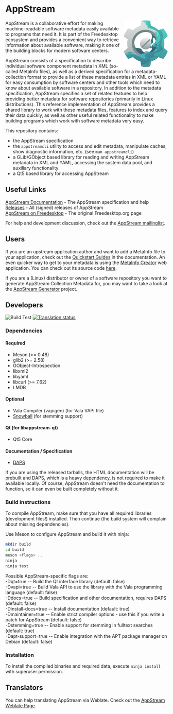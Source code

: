 AppStream
=========
<img align="right" src="docs/images/src/png/appstream-logo.png">

AppStream is a collaborative effort for making machine-readable software metadata easily available to programs that need it.
It is part of the Freedesktop ecosystem and provides a convenient way to retrieve information about available software,
making it one of the building blocks for modern software centers.

AppStream consists of a specification to describe individual software component metadata in XML (so-called MetaInfo files), as well as
a derived specification for a metadata-collection format to provide a list of these metadata entries in XML or YAML for easy
consumption by software centers and other tools which need to know about available software in a repository.
In addition to the metadata specification, AppStream specifies a set of related features to help providing better metadata for software
repositories (primarily in Linux distributions).
This reference implementation of AppStream provides a shared library to work with these metadata files, features to index and query their
data quickly, as well as other useful related functionality to make building programs which work with software metadata very easy.

This repository contains:
 * the AppStream specification
 * the `appstreamcli` utility to access and edit metadata, manipulate caches, show diagnostic information, etc. (see `man appstreamcli`)
 * a GLib/GObject based library for reading and writing AppStream metadata in XML and YAML, accessing the system data pool, and auxiliary functionality
 * a Qt5 based library for accessing AppStream

## Useful Links
[AppStream Documentation](https://www.freedesktop.org/software/appstream/docs/) - The AppStream specification and help  
[Releases](https://www.freedesktop.org/software/appstream/releases/) - All (signed) releases of AppStream  
[AppStream on Freedesktop](https://www.freedesktop.org/wiki/Distributions/AppStream/) - The original Freedesktop.org page  

For help and development discussion, check out the [AppStream mailinglist](https://lists.freedesktop.org/mailman/listinfo/appstream).

## Users

If you are an upstream application author and want to add a MetaInfo file to your application, check out the
[Quickstart Guides](https://www.freedesktop.org/software/appstream/docs/chap-Quickstart.html) in the documentation.
An even quicker way to get to your metadata is using the [MetaInfo Creator](https://www.freedesktop.org/software/appstream/metainfocreator/)
web application. You can check out its source code [here](https://github.com/ximion/metainfocreator).

If you are a (Linux) distributor or owner of a software repository you want to generate AppStream Collection Metadata for,
you may want to take a look at the [AppStream Generator](https://github.com/ximion/appstream-generator) project.

## Developers
![Build Test](https://github.com/ximion/appstream/workflows/Build%20Test/badge.svg)
[![Translation status](https://hosted.weblate.org/widgets/appstream/-/svg-badge.svg)](https://hosted.weblate.org/engage/appstream/?utm_source=widget)

### Dependencies

#### Required
 * Meson (>= 0.48)
 * glib2 (>= 2.58)
 * GObject-Introspection
 * libxml2
 * libyaml
 * libcurl (>= 7.62)
 * LMDB

#### Optional
 * Vala Compiler (vapigen) (for Vala VAPI file)
 * [Snowball](https://snowballstem.org/download.html) (for stemming support)

#### Qt (for libappstream-qt)
 * Qt5 Core

#### Documentation / Specification
 * [DAPS](https://github.com/openSUSE/daps)

If you are using the released tarballs, the HTML documentation will be prebuilt and DAPS, which is a heavy
dependency, is not required to make it available locally. Of course, AppStream doesn't need the documentation
to function, so it can even be built completely without it.

### Build instructions

To compile AppStream, make sure that you have all required libraries (development files!) installed.
Then continue (the build system will complain about missing dependencies).

Use Meson to configure AppStream and build it with ninja:
```bash
mkdir build
cd build
meson <flags> ..
ninja
ninja test
```
Possible AppStream-specific flags are:  
 -Dqt=true          -- Build the Qt interface library (default: false)  
 -Dvapi=true        -- Build Vala API to use the library with the Vala programming language (default: false)  
 -Ddocs=true        -- Build specification and other documentation, requires DAPS (default: false)  
 -Dinstall-docs=true -- Install documentation (default: true)  
 -Dmaintainer=true  -- Enable strict compiler options - use this if you write a patch for AppStream (default: false)  
 -Dstemming=true    -- Enable support for stemming in fulltext searches (default: true)  
 -Dapt-support=true -- Enable integration with the APT package manager on Debian (default: false)

### Installation

To install the compiled binaries and required data, execute
`ninja install` with superuser permission.

## Translators
You can help translating AppStream via Weblate.
Check out the [AppStream Weblate Page](https://hosted.weblate.org/projects/appstream/translations/).
